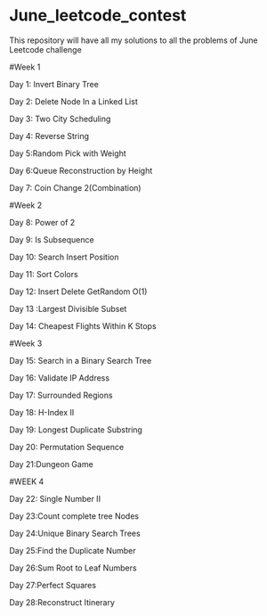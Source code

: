 # June_leetcode_contest
This repository will have all my solutions to all the problems of June Leetcode challenge

#Week 1

Day 1: Invert Binary Tree

Day 2: Delete Node In a Linked List

Day 3: Two City Scheduling

Day 4: Reverse String

Day 5:Random Pick with Weight

Day 6:Queue Reconstruction by Height

Day 7: Coin Change 2(Combination)

#Week 2

Day 8: Power of 2

Day 9: Is Subsequence

Day 10:  Search Insert Position

Day 11: Sort Colors

Day 12: Insert Delete GetRandom O(1)

Day 13 :Largest Divisible Subset

Day 14: Cheapest Flights Within K Stops

#Week 3

Day 15: Search in a Binary Search Tree

Day 16: Validate IP Address

Day 17: Surrounded Regions

Day 18: H-Index II

Day 19: Longest Duplicate Substring

Day 20: Permutation Sequence

Day 21:Dungeon Game

#WEEK 4

Day 22: Single Number II

Day 23:Count complete tree Nodes

Day 24:Unique Binary Search Trees

Day 25:Find the Duplicate Number

Day 26:Sum Root to Leaf Numbers

Day 27:Perfect Squares

Day 28:Reconstruct Itinerary




